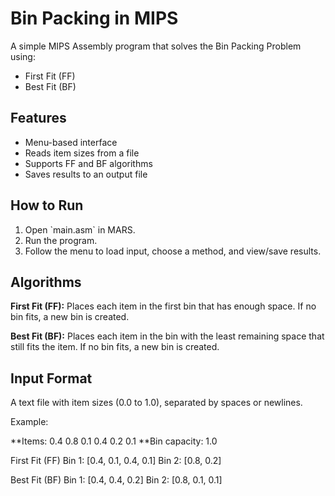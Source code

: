 # Bin Packing in MIPS

A simple MIPS Assembly program that solves the Bin Packing Problem using:

- First Fit (FF)
- Best Fit (BF)

## Features
- Menu-based interface
- Reads item sizes from a file
- Supports FF and BF algorithms
- Saves results to an output file

## How to Run
1. Open \`main.asm\` in MARS.
2. Run the program.
3. Follow the menu to load input, choose a method, and view/save results.

## Algorithms
**First Fit (FF):** Places each item in the first bin that has enough space. If no bin fits, a new bin is created.

**Best Fit (BF):** Places each item in the bin with the least remaining space that still fits the item. If no bin fits, a new bin is created.

## Input Format
A text file with item sizes (0.0 to 1.0), separated by spaces or newlines.

Example:

**Items: 0.4 0.8 0.1 0.4 0.2 0.1
**Bin capacity: 1.0

First Fit (FF)
Bin 1: [0.4, 0.1, 0.4, 0.1]
Bin 2: [0.8, 0.2]

Best Fit (BF)
Bin 1: [0.4, 0.4, 0.2]
Bin 2: [0.8, 0.1, 0.1]


